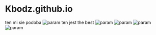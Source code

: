 # Kbodz.github.io
ten mi sie podoba
<img src="http://3.bp.blogspot.com/-bzxYHnjFV4I/Tp6Rxd7ZrZI/AAAAAAAAGDE/vxZtD4iCHII/s1600/The-Hobbit-TV-1977-Rankin-Bass-ScreenShot-11.jpg" alt="param">
ten jest the best
<img src="https://dyn1.heritagestatic.com/lf?set=path%5B2%2F1%2F0%2F7%2F2%2F21072880%5D&call=url%5Bfile%3Aproduct.chain%5D" alt="param">
<img src="https://s26162.pcdn.co/wp-content/uploads/2021/08/tovehobbit10-709x1024.jpeg" alt="param">
<img src="https://static.onecms.io/wp-content/uploads/sites/6/2012/09/the-hobbit_510x743.jpg" alt="param">
<img src="https://media.wired.com/photos/59327c5344db296121d6b825/master/pass/Smaug-Flies-from-The-Art-003.jpg" alt="param">
